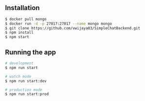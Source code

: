 ## Installation

```bash
$ docker pull mongo
$ docker run -d -p 27017:27017 --name mongo mongo
$ git clone https://github.com/vwijaya03/SimpleChatBackend.git
$ npm install
$ npm start
```

## Running the app

```bash
# development
$ npm run start

# watch mode
$ npm run start:dev

# production mode
$ npm run start:prod
```
